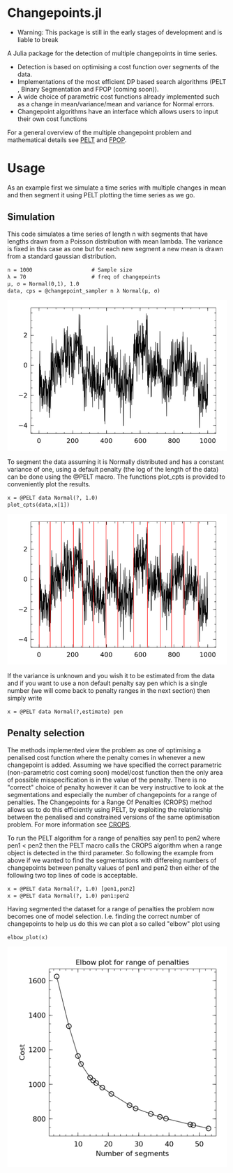 # Changepoints.jl

* Warning: This package is still in the early stages of development and is liable to break

A Julia package for the detection of multiple changepoints in time series.

- Detection is based on optimising a cost function over segments of the data.
- Implementations of the most efficient DP based search algorithms (PELT , Binary Segmentation and FPOP (coming soon)).
- A wide choice of parametric cost functions already implemented such as a change in mean/variance/mean and variance for Normal errors.
- Changepoint algorithms have an interface which allows users to input their own cost functions

For a general overview of the multiple changepoint problem and mathematical details see [PELT](http://arxiv.org/pdf/1101.1438.pdf) and [FPOP](http://arxiv.org/abs/1409.1842).

# Usage

As an example first we simulate a time series with multiple changes in mean and then segment it using PELT plotting the time series as we go.

## Simulation

This code simulates a time series of length n with segments that have lengths drawn from a Poisson distribution with mean lambda. The variance
is fixed in this case as one but for each new segment a new mean is drawn from a standard gaussian distribution.

```
n = 1000                   # Sample size
λ = 70                     # freq of changepoints
μ, σ = Normal(0,1), 1.0 
data, cps = @changepoint_sampler n λ Normal(μ, σ)
```

![Winston plot of simulated changepoints](/docs/example.png?raw=true "Simulated Changepoints")

To segment the data assuming it is Normally distributed and has a constant variance of one, using a default penalty (the log of the length of the data) can be done using the @PELT macro. The functions plot_cpts is provided to conveniently plot the results.

```
x = @PELT data Normal(?, 1.0)
plot_cpts(data,x[1]) 
```

![Winston plot of Changepoints detected by PELT](/docs/example_pelt.png?raw=true "Changepoints detected by PELT")

If the variance is unknown and you wish it to be estimated from the data and if you want to use a non default penalty say pen
which is a single number (we will come back to penalty ranges in the next section) then simply write

```
x = @PELT data Normal(?,estimate) pen
```


## Penalty selection

The methods implemented view the problem as one of optimising a penalised cost function where the penalty comes in whenever a new changepoint is added. Assuming 
we have specified the correct parametric (non-parametric cost coming soon) model/cost function then the only area of possible misspecification is in the 
value of the penalty. There is no "correct" choice of penalty however it can be very instructive to look at the segmentations and especially the number of changepoints
for a range of penalties. The Changepoints for a Range Of Penalties (CROPS) method allows us to do this efficiently using PELT, by exploiting the relationship 
between the penalised and constrained versions of the same optimisation problem. For more information see [CROPS](http://arxiv.org/abs/1412.3617).

To run the PELT algorithm for a range of penalties say pen1 to pen2 where pen1 < pen2 then the PELT macro calls the CROPS algorithm when a range
object is detected in the third parameter. So following the example from above if we wanted to find the segmentations with differeing numbers of changepoints
between penalty values of pen1 and pen2 then either of the following two top lines of code is acceptable.

```
x = @PELT data Normal(?, 1.0) [pen1,pen2]
x = @PELT data Normal(?, 1.0) pen1:pen2
```

Having segmented the dataset for a range of penalties the problem now becomes one of model selection. I.e. finding the correct number of changepoints
to help us do this we can plot a so called "elbow" plot using

```
elbow_plot(x)
```
![Winston plot of cost against number of changepoints](/docs/elbowplot.png?raw=true "Elbow plot")
